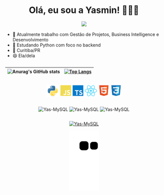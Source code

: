 <h1 align="center">Olá, eu sou a Yasmin! 👩🏽‍💻 </h1>

<p align="center">
  <img src="https://readme-typing-svg.demolab.com?font=Fira+Code&weight=500&duration=4000&pause=800&color=FF5EB0F0&random=false&width=500&lines=-------+Dev+FulStak+em+forma%C3%A7%C3%A3o+-------;com+uma+quedinha+pela+Ci%C3%AAncia+de+Dados" />
</p>

- 💼 Atualmente trabalho com Gestão de Projetos, Business Intelligence e Desenvolvimento 
- 🌱 Estudando Python com foco no backend 
- 🏡 Curitiba/PR 
- 😄 Ela/dela        

##
<div align="center"> 

![Anurag's GitHub stats](https://github-readme-stats.vercel.app/api?username=y-adeo&show_icons=true&theme=dracula) | [![Top Langs](https://github-readme-stats.vercel.app/api/top-langs/?username=y-adeo&layout=compact&theme=dracula)](https://github.com/y-adeo/github-readme-stats)
| ------------- | ------------- |
  
## 
        
  <img align="center" alt="Yas-Python" height="40" width="" src="https://raw.githubusercontent.com/devicons/devicon/master/icons/python/python-original.svg">
  <img align="center" alt="Yas-Js" height="35" width="" src="https://raw.githubusercontent.com/devicons/devicon/master/icons/javascript/javascript-plain.svg">
  <img align="center" alt="Yas-Ts" height="35" width="" src="https://raw.githubusercontent.com/devicons/devicon/master/icons/typescript/typescript-plain.svg">
  <img align="center" alt="Yas-React" height="40" width="" src="https://raw.githubusercontent.com/devicons/devicon/master/icons/react/react-original.svg">
  <img align="center" alt="Yas-HTML" height="35" width="" src="https://raw.githubusercontent.com/devicons/devicon/master/icons/html5/html5-original.svg">
  <img align="center" alt="Yas-CSS" height="35" width="" src="https://raw.githubusercontent.com/devicons/devicon/master/icons/css3/css3-original.svg">          
  
##
  
<img align="center" alt="Yas-MySQL" height="40" width="" src="https://www.vectorlogo.zone/logos/mysql/mysql-official.svg">
<img align="center" alt="Yas-MySQL" height="40" width="" src="https://www.vectorlogo.zone/logos/sqlite/sqlite-icon.svg">
<img align="center" alt="Yas-MySQL" height="40" width="" src="https://www.vectorlogo.zone/logos/postgresql/postgresql-icon.svg">
  
##

<div> 
  <a href="https://www.linkedin.com/in/yasmin-ad%C3%A9o-b433655b" target="_blank"><img alt="Yas-MySQL" height="40" width="" src="https://cdn.jsdelivr.net/gh/devicons/devicon/icons/linkedin/linkedin-original.svg" target="_blank"></a>
</div>

![snake gif](https://github.com/y-adeo/y-adeo/blob/output/github-contribution-grid-snake.svg)
</div>
